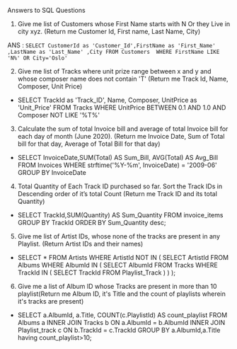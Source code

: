 Answers to SQL Questions

1.	Give me list of Customers whose First Name starts with N Or they Live in city xyz.  (Return me Customer Id, First name, Last Name, City) 

ANS : 
      `SELECT CustomerId as 'Customer_Id',FirstName as 'First_Name' ,LastName as 'Last_Name' ,City
      FROM Customers 
      WHERE FirstName LIKE 'N%' OR City='Oslo'`



 

2.	Give me list of Tracks where unit prize range between x and y and whose composer name does not contain 'T' (Return me Track Id, Name, Composer, Unit Price) 

-	SELECT TrackId as 'Track_ID', Name, Composer, UnitPrice as 'Unit_Price'
      FROM Tracks
      WHERE UnitPrice BETWEEN 0.1 AND 1.0
      AND Composer NOT LIKE '%T%'

 
3.	Calculate the sum of total Invoice bill and average of total Invoice bill for each day of month (June 2020). (Return me Invoice Date, Sum of Total bill for that day, Average of Total Bill for that day) 

-	SELECT InvoiceDate,SUM(Total) AS Sum_Bill, AVG(Total) AS Avg_Bill 
      FROM Invoices 
      WHERE strftime('%Y-%m', InvoiceDate) = '2009-06' 
      GROUP BY InvoiceDate

 


4.	Total Quantity of Each Track ID purchased so far. Sort the Track IDs in Descending order of it’s total Count (Return me Track ID and its total Quantity) 

-	SELECT TrackId,SUM(Quantity) AS Sum_Quantity 
      FROM invoice_items 
      GROUP BY TrackId 
      ORDER BY Sum_Quantity desc;

 

5.	Give me list of Artist IDs,  whose none of the tracks are present in any Playlist. (Return Artist IDs and their names) 

-	SELECT * 
      FROM Artists 
      WHERE ArtistId NOT IN (
   	      SELECT ArtistId 
    	      FROM Albums 
    	      WHERE AlbumId IN (
        		SELECT AlbumId 
        		FROM Tracks 
        		WHERE TrackId IN (
            			SELECT TrackId 
            			FROM Playlist_Track
            			)
        		)
    	);


6.	Give me a list of Album ID whose Tracks are present in more than 10 playlist(Return me Album ID, it's Title and the count of playlists wherein it's tracks are present)

-	SELECT a.AlbumId, a.Title, COUNT(c.PlaylistId) AS count_playlist 
      FROM Albums a 
      INNER JOIN Tracks b ON a.AlbumId = b.AlbumId 
      INNER JOIN Playlist_track c ON b.TrackId = c.TrackId 
      GROUP BY a.AlbumId,a.Title 
      having count_playlist>10;

 
